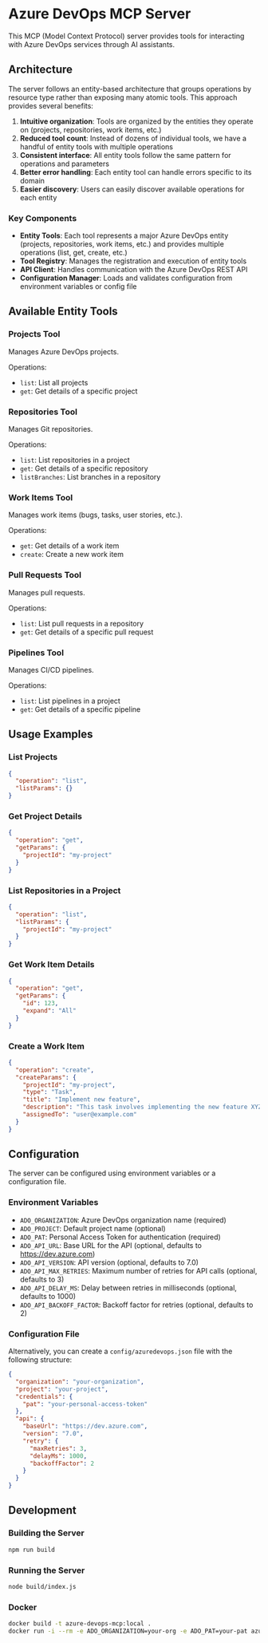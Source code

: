 # Azure DevOps MCP Server

This MCP (Model Context Protocol) server provides tools for interacting with Azure DevOps services through AI assistants.

## Architecture

The server follows an entity-based architecture that groups operations by resource type rather than exposing many atomic tools. This approach provides several benefits:

1. **Intuitive organization**: Tools are organized by the entities they operate on (projects, repositories, work items, etc.)
2. **Reduced tool count**: Instead of dozens of individual tools, we have a handful of entity tools with multiple operations
3. **Consistent interface**: All entity tools follow the same pattern for operations and parameters
4. **Better error handling**: Each entity tool can handle errors specific to its domain
5. **Easier discovery**: Users can easily discover available operations for each entity

### Key Components

- **Entity Tools**: Each tool represents a major Azure DevOps entity (projects, repositories, work items, etc.) and provides multiple operations (list, get, create, etc.)
- **Tool Registry**: Manages the registration and execution of entity tools
- **API Client**: Handles communication with the Azure DevOps REST API
- **Configuration Manager**: Loads and validates configuration from environment variables or config file

## Available Entity Tools

### Projects Tool

Manages Azure DevOps projects.

Operations:
- `list`: List all projects
- `get`: Get details of a specific project

### Repositories Tool

Manages Git repositories.

Operations:
- `list`: List repositories in a project
- `get`: Get details of a specific repository
- `listBranches`: List branches in a repository

### Work Items Tool

Manages work items (bugs, tasks, user stories, etc.).

Operations:
- `get`: Get details of a work item
- `create`: Create a new work item

### Pull Requests Tool

Manages pull requests.

Operations:
- `list`: List pull requests in a repository
- `get`: Get details of a specific pull request

### Pipelines Tool

Manages CI/CD pipelines.

Operations:
- `list`: List pipelines in a project
- `get`: Get details of a specific pipeline

## Usage Examples

### List Projects

```json
{
  "operation": "list",
  "listParams": {}
}
```

### Get Project Details

```json
{
  "operation": "get",
  "getParams": {
    "projectId": "my-project"
  }
}
```

### List Repositories in a Project

```json
{
  "operation": "list",
  "listParams": {
    "projectId": "my-project"
  }
}
```

### Get Work Item Details

```json
{
  "operation": "get",
  "getParams": {
    "id": 123,
    "expand": "All"
  }
}
```

### Create a Work Item

```json
{
  "operation": "create",
  "createParams": {
    "projectId": "my-project",
    "type": "Task",
    "title": "Implement new feature",
    "description": "This task involves implementing the new feature XYZ",
    "assignedTo": "user@example.com"
  }
}
```

## Configuration

The server can be configured using environment variables or a configuration file.

### Environment Variables

- `ADO_ORGANIZATION`: Azure DevOps organization name (required)
- `ADO_PROJECT`: Default project name (optional)
- `ADO_PAT`: Personal Access Token for authentication (required)
- `ADO_API_URL`: Base URL for the API (optional, defaults to https://dev.azure.com)
- `ADO_API_VERSION`: API version (optional, defaults to 7.0)
- `ADO_API_MAX_RETRIES`: Maximum number of retries for API calls (optional, defaults to 3)
- `ADO_API_DELAY_MS`: Delay between retries in milliseconds (optional, defaults to 1000)
- `ADO_API_BACKOFF_FACTOR`: Backoff factor for retries (optional, defaults to 2)

### Configuration File

Alternatively, you can create a `config/azuredevops.json` file with the following structure:

```json
{
  "organization": "your-organization",
  "project": "your-project",
  "credentials": {
    "pat": "your-personal-access-token"
  },
  "api": {
    "baseUrl": "https://dev.azure.com",
    "version": "7.0",
    "retry": {
      "maxRetries": 3,
      "delayMs": 1000,
      "backoffFactor": 2
    }
  }
}
```

## Development

### Building the Server

```bash
npm run build
```

### Running the Server

```bash
node build/index.js
```

### Docker

```bash
docker build -t azure-devops-mcp:local .
docker run -i --rm -e ADO_ORGANIZATION=your-org -e ADO_PAT=your-pat azure-devops-mcp:local
```
